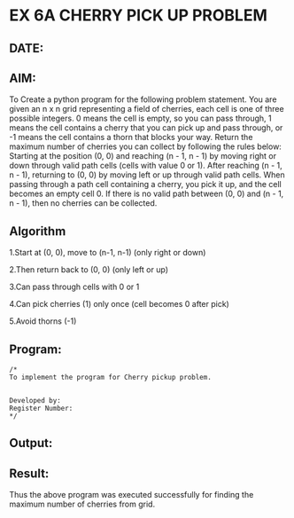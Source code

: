 # EX 6A CHERRY PICK UP PROBLEM
## DATE:
## AIM:
To Create a python program for the following problem statement.
You are given an n x n grid representing a field of cherries, each cell is one of three possible integers.
0	means the cell is empty, so you can pass through,
1	means the cell contains a cherry that you can pick up and pass through, or
-1 means the cell contains a thorn that blocks your way.
Return the maximum number of cherries you can collect by following the rules below:
Starting at the position (0, 0) and reaching (n - 1, n - 1) by moving right or down through valid path cells (cells with value 0 or 1).
After reaching (n - 1, n - 1), returning to (0, 0) by moving left or up through valid path cells.
When passing through a path cell containing a cherry, you pick it up, and the cell becomes an empty cell 0. If there is no valid path between (0, 0) and (n - 1, n - 1), then no cherries can be collected.



## Algorithm
1.Start at (0, 0), move to (n-1, n-1) (only right or down)

2.Then return back to (0, 0) (only left or up)

3.Can pass through cells with 0 or 1

4.Can pick cherries (1) only once (cell becomes 0 after pick)

5.Avoid thorns (-1) 
  

## Program:
```
/*
To implement the program for Cherry pickup problem.


Developed by: 
Register Number:  
*/
```

## Output:



## Result:
Thus the above program was executed successfully for finding the maximum number of cherries from grid.
